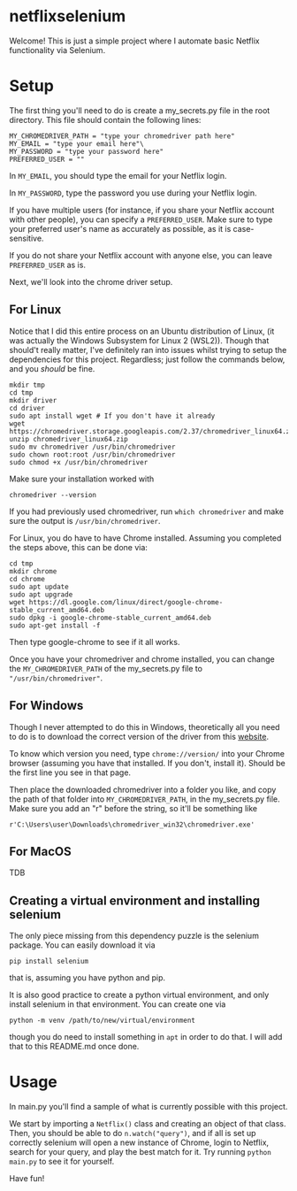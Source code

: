 # netflixselenium

Welcome! This is just a simple project where I automate basic Netflix functionality via Selenium.

# Setup

The first thing you'll need to do is create a my_secrets.py file in the root directory. This file should contain the following lines:

```
MY_CHROMEDRIVER_PATH = "type your chromedriver path here"
MY_EMAIL = "type your email here"\
MY_PASSWORD = "type your password here"
PREFERRED_USER = ""
```

In `MY_EMAIL`, you should type the email for your Netflix login. 

In `MY_PASSWORD`, type the password you use during your Netflix login.

If you have multiple users (for instance, if you share your Netflix account with other people), you can specify a `PREFERRED_USER`. Make sure to type your preferred user's name as accurately as possible, as it is case-sensitive. 

If you do not share your Netflix account with anyone else, you can leave `PREFERRED_USER` as is.

Next, we'll look into the chrome driver setup.

## For Linux

Notice that I did this entire process on an Ubuntu distribution of Linux, (it was actually the Windows Subsystem for Linux 2 (WSL2)). Though that should't really matter, I've definitely ran into issues whilst trying to setup the dependencies for this project. Regardless; just follow the commands below, and you *should* be fine.
```
mkdir tmp
cd tmp
mkdir driver
cd driver
sudo apt install wget # If you don't have it already
wget https://chromedriver.storage.googleapis.com/2.37/chromedriver_linux64.zip
unzip chromedriver_linux64.zip
sudo mv chromedriver /usr/bin/chromedriver
sudo chown root:root /usr/bin/chromedriver
sudo chmod +x /usr/bin/chromedriver
```

Make sure your installation worked with

`chromedriver --version`

If you had previously used chromedriver, run `which chromedriver` and make sure the output is `/usr/bin/chromedriver`.

For Linux, you do have to have Chrome installed. Assuming you completed the steps above, this can be done via:

```
cd tmp
mkdir chrome
cd chrome
sudo apt update
sudo apt upgrade
wget https://dl.google.com/linux/direct/google-chrome-stable_current_amd64.deb
sudo dpkg -i google-chrome-stable_current_amd64.deb
sudo apt-get install -f
```

Then type google-chrome to see if it all works.

Once you have your chromedriver and chrome installed, you can change the `MY_CHROMEDRIVER_PATH` of the my_secrets.py file to `"/usr/bin/chromedriver"`.

## For Windows

Though I never attempted to do this in Windows, theoretically all you need to do is to download the correct version of the driver from this [website](https://chromedriver.chromium.org/downloads).

To know which version you need, type `chrome://version/` into your Chrome browser (assuming you have that installed. If you don't, install it). Should be the first line you see in that page.

Then place the downloaded chromedriver into a folder you like, and copy the path of that folder into `MY_CHROMEDRIVER_PATH`, in the my_secrets.py file. Make sure you add an "r" before the string, so it'll be something like

`r'C:\Users\user\Downloads\chromedriver_win32\chromedriver.exe'`

## For MacOS

TDB

## Creating a virtual environment and installing selenium

The only piece missing from this dependency puzzle is the selenium package. You can easily download it via

`pip install selenium`

that is, assuming you have python and pip. 

It is also good practice to create a python virtual environment, and only install selenium in that environment. You can create one via

`python -m venv /path/to/new/virtual/environment`

though you do need to install something in `apt` in order to do that. I will add that to this README.md once done.

# Usage

In main.py you'll find a sample of what is currently possible with this project.

We start by importing a `Netflix()` class and creating an object of that class.
Then, you should be able to do `n.watch("query")`, and if all is set up correctly selenium will open a new instance of Chrome, login to Netflix, search for your query, and play the best match for it. Try running `python main.py` to see it for yourself.

Have fun!

